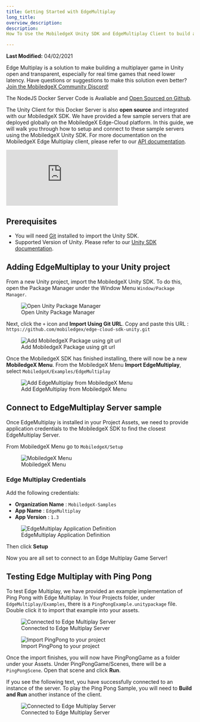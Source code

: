 ```yaml
---
title: Getting Started with EdgeMultiplay
long_title:
overview_description:
description:
How To Use the MobiledgeX Unity SDK and EdgeMultiplay Client to build a Multiplayer Game

---
```


**Last Modified:** 04/02/2021

Edge Multiplay is a solution to make building a multiplayer game in Unity open and transparent, especially for real time games that need lower latency. Have questions or suggestions to make this solution even better? [Join the MobiledgeX Community Discord!](https://discord.gg/VZPu6AvSp5)

The NodeJS Docker Server Code is Avaliable and [Open Sourced on Github](https://github.com/mobiledgex/edge-mutiplay-node-server).

The Unity Client for this Docker Server is also **open source** and integrated with our MobiledgeX SDK. We have provided a few sample servers that are deployed globally on the MobiledgeX Edge-Cloud platform. In this guide, we will walk you through how to setup and connect to these sample servers using the MobiledgeX Unity SDK. For more documentation on the MobiledgeX Edge Multiplay client, please refer to our [API documentation](https://mobiledgex.github.io/edge-multiplay-unity-client/).

<div class="col-xs-12 col-md-10 offset-md-1 col-lg-8 offset-lg-2">
  <div class='embed-container'>
    <iframe src='https://www.youtube.com/embed/8fGakyNBotg' frameborder='0' allowfullscreen>

</iframe>
  </div>

</div>

## Prerequisites

- You will need [Git](https://git-scm.com/download) installed to import the Unity SDK.
- Supported Version of Unity. Please refer to our [Unity SDK documentation](/sdks/unity-sdk/unity-sdk-download).

## Adding EdgeMultiplay to your Unity project

From a new Unity project, import the MobiledgeX Unity SDK. To do this, open the Package Manager under the Window Menu `Window/Package Manager`.

<figure class="third">
  <img src="/assets/edgemultiplay/PackageManager.gif" class="img-fluid slb" alt="Open Unity Package Manager">
  <figcaption>Open Unity Package Manager</figcaption>

</figure>

Next, click the `+` icon and **Import Using Git URL**. Copy and paste this URL : `https://github.com/mobiledgex/edge-cloud-sdk-unity.git`

<figure class="third">
  <img src="/assets/edgemultiplay/add_using_git_unity.gif" class="img-fluid slb" alt="Add MobiledgeX Package using git url">
  <figcaption>Add MobiledgeX Package using git url</figcaption>

</figure>

Once the MobiledgeX SDK has finished installing, there will now be a new **MobiledgeX Menu**. From the MobiledgeX Menu **Import EdgeMultiplay**, select `MobiledgeX/Examples/EdgeMultiplay`

<figure class="third">
  <img src="/assets/edgemultiplay/EdgeMultiplay_Example.gif" class="img-fluid slb" alt="Add EdgeMultiplay from MobiledgeX Menu">
  <figcaption>Add EdgeMultiplay from MobiledgeX Menu</figcaption>

</figure>

## Connect to EdgeMultiplay Server sample

Once EdgeMultiplay is installed in your Project Assets, we need to provide application credentials to the MobiledgeX SDK to find the closest EdgeMultiplay Server.

From MobiledgeX Menu go to `MobiledgeX/Setup`

<figure class="third">
  <img src="/assets/unity-sdk/mobiledgex-menu.png" class="img-fluid slb" alt="MobiledgeX Menu">
  <figcaption>MobiledgeX Menu</figcaption>

</figure>

### Edge Multiplay Credentials

Add the following credentials:

- **Organization Name** : `MobiledgeX-Samples`
- **App Name** : `EdgeMultiplay`
- **App Version** : `1.3`

<figure class="third">
  <img src="/assets/edgemultiplay/EdgeMultiplay-AppDefsv1-1.png" class="img-fluid slb" alt="EdgeMultiplay Application Definition">
  <figcaption>EdgeMultiplay Application Definition</figcaption>

</figure>

Then click **Setup**

Now you are all set to connect to an Edge Multiplay Game Server!

## Testing Edge Multiplay with Ping Pong

To test Edge Multiplay, we have provided an example implementation of Ping Pong with Edge Multiplay. In Your Projects folder, under `EdgeMultiplay/Examples`, there is a `PingPongExample.unitypackage` file. Double click it to import that example into your assets.

<figure class="third">
  <img src="/assets/edgemultiplay/PingPongEdgeMultiplayMenu.png" class="img-fluid slb" alt="Connected to Edge Multiplay Server">
  <figcaption>Connected to Edge Multiplay Server</figcaption>

</figure>

<figure class="third">
  <img src="/assets/edgemultiplay/PingPongImportPackage.png" class="img-fluid slb" alt="Import PingPong to your project">
  <figcaption>Import PingPong to your project</figcaption>

</figure>

Once the import finishes, you will now have PingPongGame as a folder under your Assets. Under PingPongGame/Scenes, there will be a `PingPongScene`. Open that scene and click **Run**.

If you see the following text, you have successfully connected to an instance of the server. To play the Ping Pong Sample, you will need to **Build and Run** another instance of the client.

<figure class="third">
  <img src="/assets/edgemultiplay/pingpongtext.png" class="img-fluid slb" alt="Connected to Edge Multiplay Server">
  <figcaption>Connected to Edge Multiplay Server</figcaption>

</figure>

